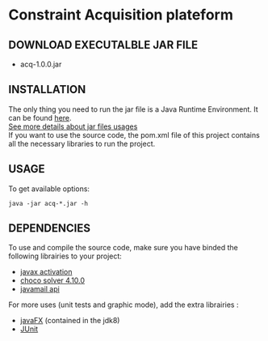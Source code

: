 # Constraint Acquisition plateform

## DOWNLOAD EXECUTALBLE JAR FILE 

- acq-1.0.0.jar

## INSTALLATION

The only thing you need to run the jar file is a Java Runtime Environment.
It can be found [here](https://www.java.com/en/download/).    
[See more details about jar files usages](https://docs.oracle.com/javase/tutorial/deployment/jar/basicsindex.html)  
If you want to use the source code, the pom.xml file of this project contains all the necessary libraries to run the project.

## USAGE

To get available options:
```shell
java -jar acq-*.jar -h
```

## DEPENDENCIES

To use and compile the source code, make sure you have binded the following librairies to your project:
- [javax activation](https://mvnrepository.com/artifact/javax.activation/activation/1.1)
- [choco solver 4.10.0](https://github.com/chocoteam/choco-solver/releases/tag/4.10.0)
- [javamail api](https://javaee.github.io/javamail/)


For more uses (unit tests and graphic mode), add the extra librairies :
- [javaFX](https://www.oracle.com/technetwork/java/javase/downloads/jdk8-downloads-2133151.html) (contained in the jdk8)
- [JUnit](https://mvnrepository.com/artifact/junit/junit/4.12)
